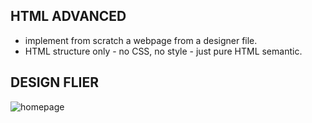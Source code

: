 ## HTML ADVANCED
- implement from scratch a webpage from a designer file.
- HTML structure only - no CSS, no style - just pure HTML semantic.

## DESIGN FLIER

![homepage](https://user-images.githubusercontent.com/99495592/192824901-0a3919f5-3378-45dd-bb00-99fc7d50c0eb.png)


